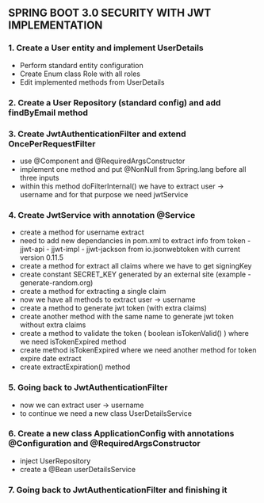 ## SPRING BOOT 3.0 SECURITY WITH JWT IMPLEMENTATION

### 1.	Create a User entity and implement UserDetails
  -	Perform standard entity configuration
  -	Create Enum class Role with all roles
  -	Edit  implemented methods from UserDetails
### 2.	Create a User Repository (standard config) and add findByEmail method
### 3.	Create JwtAuthenticationFilter and extend OncePerRequestFilter
  - use @Component and @RequiredArgsConstructor
  - implement one method and put @NonNull from Spring.lang before all three inputs
  - within this method doFilterInternal() we have to extract user -> username and
    for that purpose we need jwtService
### 4. Create JwtService with annotation @Service
  - create a method for username extract
  - need to add new dependancies in pom.xml to extract info from token
        - jjwt-api
        - jjwt-impl
        - jjwt-jackson
    from io.jsonwebtoken with current version 0.11.5
  - create a method for extract all claims where we have to get signingKey
  - create constant SECRET_KEY generated by an external site (example - generate-random.org)
  - create a method for extracting a single claim
  - now we have all methods to extract user -> username
  - create a method to generate jwt token (with extra claims)
  - create another method with the same name to generate jwt token without extra claims
  - create a method to validate the token ( boolean isTokenValid() ) where we need isTokenExpired method
  - create method isTokenExpired where we need another method for token expire date extract
  - create extractExpiration() method
### 5. Going back to JwtAuthenticationFilter
  - now we can extract user -> username
  - to continue we need a new class UserDetailsService
### 6. Create a new class ApplicationConfig with annotations @Configuration and @RequiredArgsConstructor
  - inject UserRepository
  - create a @Bean userDetailsService
### 7. Going back to JwtAuthenticationFilter and finishing it

